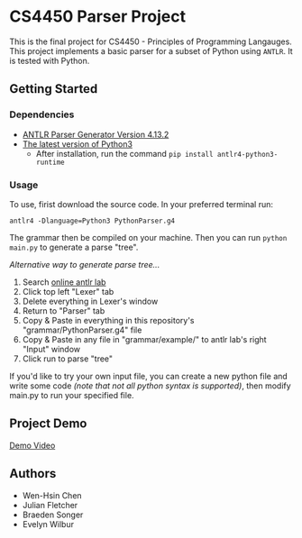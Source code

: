# CS4450 Parser Project
This is the final project for CS4450 - Principles of Programming Langauges. This project implements a basic parser for a subset of Python using `ANTLR`. It is tested with Python.

## Getting Started
### Dependencies
* [ANTLR Parser Generator Version 4.13.2](https://www.antlr.org/download.html)
* [The latest version of Python3](https://www.python.org/downloads/)
    * After installation, run the command `pip install antlr4-python3-runtime`
### Usage
To use, firist download the source code. In your preferred terminal run:

`antlr4 -Dlanguage=Python3 PythonParser.g4`

The grammar then be compiled on your machine. Then you can run `python main.py` to generate a parse "tree". 

*Alternative way to generate parse tree...*
1. Search [online antlr lab](lab.antlr.org)
2. Click top left "Lexer" tab
3. Delete everything in Lexer's window
4. Return to "Parser" tab
5. Copy & Paste in everything in this repository's "grammar/PythonParser.g4" file
6. Copy & Paste in any file in "grammar/example/" to antlr lab's right "Input" window  
7. Click run to parse "tree"
   
If you'd like to try your own input file, you can create a new python file and write some code *(note that not all python syntax is supported)*, then modify main.py to run your specified file. 


## Project Demo
[Demo Video](https://youtu.be/-xDXDPQzH8I)

## Authors
* Wen-Hsin Chen
* Julian Fletcher
* Braeden Songer
* Evelyn Wilbur

